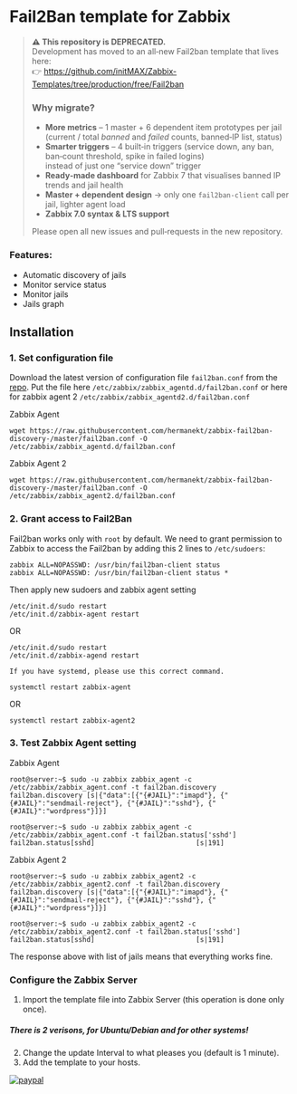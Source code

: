 # Fail2Ban template for Zabbix
> **⚠️ This repository is DEPRECATED.**  
> Development has moved to an all‑new Fail2ban template that lives here:  
> 👉 <https://github.com/initMAX/Zabbix-Templates/tree/production/free/Fail2ban>  
>
> ### Why migrate?
> * **More metrics** – 1 master + 6 dependent item prototypes per jail  
>   (current / total *banned* and *failed* counts, banned‑IP list, status)
> * **Smarter triggers** – 4 built‑in triggers (service down, any ban, ban‑count threshold, spike in failed logins)  
>   instead of just one “service down” trigger 
> * **Ready‑made dashboard** for Zabbix 7 that visualises banned IP trends and jail health
> * **Master + dependent design** → only one `fail2ban‑client` call per jail, lighter agent load  
> * **Zabbix 7.0 syntax & LTS support**
>
> Please open all new issues and pull‑requests in the new repository.

### Features:

- Automatic discovery of jails
- Monitor service status
- Monitor jails
- Jails graph

## Installation
### 1. Set configuration file
Download the latest version of configuration file `fail2ban.conf` from the [repo](https://github.com/hermanekt/zabbix-fail2ban-discovery-).
Put the file here `/etc/zabbix/zabbix_agentd.d/fail2ban.conf` or here for zabbix agent 2 `/etc/zabbix/zabbix_agentd2.d/fail2ban.conf`

Zabbix Agent
```console
wget https://raw.githubusercontent.com/hermanekt/zabbix-fail2ban-discovery-/master/fail2ban.conf -O /etc/zabbix/zabbix_agentd.d/fail2ban.conf
```
Zabbix Agent 2
```console
wget https://raw.githubusercontent.com/hermanekt/zabbix-fail2ban-discovery-/master/fail2ban.conf -O /etc/zabbix/zabbix_agent2.d/fail2ban.conf
```

### 2. Grant access to Fail2Ban
Fail2ban works only with `root` by default. We need to grant permission to Zabbix to access the Fail2ban by adding this 2 lines to `/etc/sudoers`:
```console
zabbix ALL=NOPASSWD: /usr/bin/fail2ban-client status
zabbix ALL=NOPASSWD: /usr/bin/fail2ban-client status *
```
Then apply new sudoers and zabbix agent setting
```console
/etc/init.d/sudo restart
/etc/init.d/zabbix-agent restart 
```
OR
```console
/etc/init.d/sudo restart
/etc/init.d/zabbix-agend restart
```
`If you have systemd, please use this correct command.`
```console
systemctl restart zabbix-agent
```
OR
```console
systemctl restart zabbix-agent2
```

### 3. Test Zabbix Agent setting

Zabbix Agent
```console
root@server:~$ sudo -u zabbix zabbix_agent -c /etc/zabbix/zabbix_agent.conf -t fail2ban.discovery
fail2ban.discovery [s|{"data":[{"{#JAIL}":"imapd"}, {"{#JAIL}":"sendmail-reject"}, {"{#JAIL}":"sshd"}, {"{#JAIL}":"wordpress"}]}]

root@server:~$ sudo -u zabbix zabbix_agent -c /etc/zabbix/zabbix_agent.conf -t fail2ban.status['sshd']
fail2ban.status[sshd]                         [s|191]
```

Zabbix Agent 2
```console
root@server:~$ sudo -u zabbix zabbix_agent2 -c /etc/zabbix/zabbix_agent2.conf -t fail2ban.discovery
fail2ban.discovery [s|{"data":[{"{#JAIL}":"imapd"}, {"{#JAIL}":"sendmail-reject"}, {"{#JAIL}":"sshd"}, {"{#JAIL}":"wordpress"}]}]

root@server:~$ sudo -u zabbix zabbix_agent2 -c /etc/zabbix/zabbix_agent2.conf -t fail2ban.status['sshd']
fail2ban.status[sshd]                         [s|191]
```

The response above with list of jails means that everything works fine. 

### Configure the Zabbix Server
1. Import the template file into Zabbix Server (this operation is done only once).
##### There is 2 verisons, for Ubuntu/Debian and for other systems!
2. Change the update Interval to what pleases you (default is 1 minute).
3. Add the template to your hosts.

[![paypal](https://www.paypalobjects.com/en_US/i/btn/btn_donateCC_LG.gif)](https://www.paypal.com/cgi-bin/webscr?cmd=_donations&business=GEH7YJEBWTFWE&currency_code=USD&source=url)
